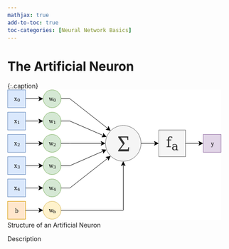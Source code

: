 ```yaml
---
mathjax: true
add-to-toc: true
toc-categories: [Neural Network Basics]
---
```

# The Artificial Neuron

{:.caption}
![artificial neuron structure](/assets/images/artificial_neuron.png)
Structure of an Artificial Neuron

Description
